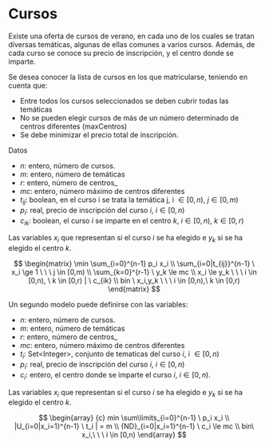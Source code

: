 # Cursos

Existe una oferta de cursos de verano, en cada uno de los cuales se tratan diversas temáticas, 
algunas de ellas comunes a varios cursos. Además, de cada curso se conoce su precio de inscripción, 
y el centro donde se imparte.  

Se desea conocer la lista de cursos en los que matricularse, teniendo en cuenta que: 

 - Entre todos los cursos seleccionados se deben cubrir todas las temáticas
 - No se pueden elegir cursos de más de un número determinado de centros diferentes (maxCentros)
 - Se debe minimizar el precio total de inscripción.

Datos

 - $n$: entero, número de cursos.
 - $m$: entero, número de temáticas
 - $r$: entero, número de centros_
 - $mc$: entero, número máximo de centros diferentes
 - $t_{ij}$: boolean, en el curso i se trata la temática j, i $\in [0,n)$, $j \in [0,m)$
 - $p_i$: real, precio de inscripción del curso $i$, $i \in [0,n)$
 - $c_{ik}$: boolean, el curso $i$ se imparte en el centro $k$, $i \in [0,n)$, $k \in [0,r)$

Las variables $x_i$ que representan si el curso $i$ se ha elegido e $y_k$ si se ha elegido el centro $k$.

$$
\begin{matrix}
  \min \sum_{i=0}^{n-1} p_i x_i  \\
  \sum_{i=0|t_{ij}}^{n-1} \ x_i \ge 1 \ \ \  j \in [0,m) \\
  \sum_{k=0}^{r-1} \ y_k \le mc \\
  x_i \le y_k  \ \ \ i \in [0,n), \ k \in [0,r) | \ c_{ik} \\
  bin \ x_i,y_k \ \ \ i \in [0,n),\ k \in [0,r)
 \end{matrix}
$$

Un segundo modelo puede definirse con las variables:

 - $n$: entero, número de cursos.
 - $m$: entero, número de temáticas
 - $r$: entero, número de centros_
 - $mc$: entero, número máximo de centros diferentes
 - $t_i$: Set\<Integer\>, conjunto de tematicas del curso $i$, i $\in [0,n)$
 - $p_i$: real, precio de inscripción del curso $i$, $i \in [0,n)$
 - $c_i$: entero, el centro donde se imparte el curso $i$, $i \in [0,n)$.

Las variables $x_i$ que representan si el curso $i$ se ha elegido e $y_k$ si se ha elegido el centro $k$.


$$
\begin{array} {c}
min \sum\limits_{i=0}^{n-1} \ p_i x_i \\
|U_{i=0|x_i=1}^{n-1} \ t_i | = m \\
{ND}_{i=0|x_i=1}^{n-1} \ c_i \le mc \\
bin\ x_i,\ \ \ i \in [0,n)
\end{array}
$$
